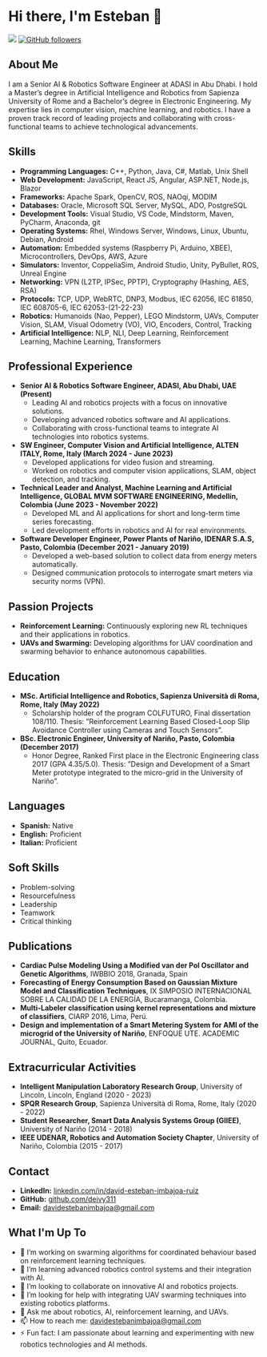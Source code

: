 # Hi there, I'm Esteban 👋
![](https://komarev.com/ghpvc/?username=deivy311)
[![GitHub followers](https://img.shields.io/github/followers/deivy311?label=Follow&style=social)](https://github.com/deivy311)

## About Me
I am a Senior AI & Robotics Software Engineer at ADASI in Abu Dhabi. I hold a Master’s degree in Artificial Intelligence and Robotics from Sapienza University of Rome and a Bachelor’s degree in Electronic Engineering. My expertise lies in computer vision, machine learning, and robotics. I have a proven track record of leading projects and collaborating with cross-functional teams to achieve technological advancements.

## Skills
- **Programming Languages:** C++, Python, Java, C#, Matlab, Unix Shell
- **Web Development:** JavaScript, React JS, Angular, ASP.NET, Node.js, Blazor
- **Frameworks:** Apache Spark, OpenCV, ROS, NAOqi, MODIM
- **Databases:** Oracle, Microsoft SQL Server, MySQL, ADO, PostgreSQL
- **Development Tools:** Visual Studio, VS Code, Mindstorm, Maven, PyCharm, Anaconda, git
- **Operating Systems:** Rhel, Windows Server, Windows, Linux, Ubuntu, Debian, Android
- **Automation:** Embedded systems (Raspberry Pi, Arduino, XBEE), Microcontrollers, DevOps, AWS, Azure
- **Simulators:** Inventor, CoppeliaSim, Android Studio, Unity, PyBullet, ROS, Unreal Engine
- **Networking:** VPN (L2TP, IPSec, PPTP), Cryptography (Hashing, AES, RSA)
- **Protocols:** TCP, UDP, WebRTC, DNP3, Modbus, IEC 62056, IEC 61850, IEC 608705-6, IEC 62053-(21-22-23)
- **Robotics:** Humanoids (Nao, Pepper), LEGO Mindstorm, UAVs, Computer Vision, SLAM, Visual Odometry (VO), VIO, Encoders, Control, Tracking
- **Artificial Intelligence:** NLP, NLI, Deep Learning, Reinforcement Learning, Machine Learning, Transformers

## Professional Experience
- **Senior AI & Robotics Software Engineer, ADASI, Abu Dhabi, UAE (Present)**
  - Leading AI and robotics projects with a focus on innovative solutions.
  - Developing advanced robotics software and AI applications.
  - Collaborating with cross-functional teams to integrate AI technologies into robotics systems.
- **SW Engineer, Computer Vision and Artificial Intelligence, ALTEN ITALY, Rome, Italy (March 2024 - June 2023)**
  - Developed applications for video fusion and streaming.
  - Worked on robotics and computer vision applications, SLAM, object detection, and tracking.
- **Technical Leader and Analyst, Machine Learning and Artificial Intelligence, GLOBAL MVM SOFTWARE ENGINEERING, Medellín, Colombia (June 2023 - November 2022)**
  - Developed ML and AI applications for short and long-term time series forecasting.
  - Led development efforts in robotics and AI for real environments.
- **Software Developer Engineer, Power Plants of Nariño, IDENAR S.A.S, Pasto, Colombia (December 2021 - January 2019)**
  - Developed a web-based solution to collect data from energy meters automatically.
  - Designed communication protocols to interrogate smart meters via security norms (VPN).

## Passion Projects
- **Reinforcement Learning:** Continuously exploring new RL techniques and their applications in robotics.
- **UAVs and Swarming:** Developing algorithms for UAV coordination and swarming behavior to enhance autonomous capabilities.

## Education
- **MSc. Artificial Intelligence and Robotics, Sapienza Università di Roma, Rome, Italy (May 2022)**
  - Scholarship holder of the program COLFUTURO, Final dissertation 108/110. Thesis: ”Reinforcement Learning Based Closed-Loop Slip Avoidance Controller using Cameras and Touch Sensors”.
- **BSc. Electronic Engineer, University of Nariño, Pasto, Colombia (December 2017)**
  - Honor Degree, Ranked First place in the Electronic Engineering class 2017 (GPA 4.35/5.0). Thesis: ”Design and Development of a Smart Meter prototype integrated to the micro-grid in the University of Nariño”.

## Languages
- **Spanish:** Native
- **English:** Proficient
- **Italian:** Proficient

## Soft Skills
- Problem-solving
- Resourcefulness
- Leadership
- Teamwork
- Critical thinking

## Publications
- **Cardiac Pulse Modeling Using a Modified van der Pol Oscillator and Genetic Algorithms**, IWBBIO 2018, Granada, Spain
- **Forecasting of Energy Consumption Based on Gaussian Mixture Model and Classification Techniques**, IX SIMPOSIO INTERNACIONAL SOBRE LA CALIDAD DE LA ENERGÍA, Bucaramanga, Colombia.
- **Multi-Labeler classification using kernel representations and mixture of classifiers**, CIARP 2016, Lima, Perú.
- **Design and implementation of a Smart Metering System for AMI of the microgrid of the University of Nariño**, ENFOQUE UTE. ACADEMIC JOURNAL, Quito, Ecuador.

## Extracurricular Activities
- **Intelligent Manipulation Laboratory Research Group**, University of Lincoln, Lincoln, England (2020 - 2023)
- **SPQR Research Group**, Sapienza Università di Roma, Rome, Italy (2020 - 2022)
- **Student Researcher, Smart Data Analysis Systems Group (GIIEE)**, University of Nariño (2014 - 2018)
- **IEEE UDENAR, Robotics and Automation Society Chapter**, University of Nariño, Colombia (2015 - 2017)

## Contact
- **LinkedIn:** [linkedin.com/in/david-esteban-imbajoa-ruiz](https://www.linkedin.com/in/david-esteban-imbajoa-ruiz)
- **GitHub:** [github.com/deivy311](https://github.com/deivy311)
- **Email:** [davidestebanimbajoa@gmail.com](mailto:davidestebanimbajoa@gmail.com)

## What I'm Up To
- 🔭 I’m working on swarming algorithms for coordinated behaviour based on reinforcement learning techniques.
- 🌱 I’m learning advanced robotics control systems and their integration with AI.
- 👯 I’m looking to collaborate on innovative AI and robotics projects.
- 🤔 I’m looking for help with integrating UAV swarming techniques into existing robotics platforms.
- 💬 Ask me about robotics, AI, reinforcement learning, and UAVs.
- 📫 How to reach me: [davidestebanimbajoa@gmail.com](mailto:davidestebanimbajoa@gmail.com)
- ⚡ Fun fact: I am passionate about learning and experimenting with new robotics technologies and AI methods.
